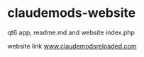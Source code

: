 # claudemods-website
qt6 app, readme.md and website index.php

website link www.claudemodsreloaded.com
